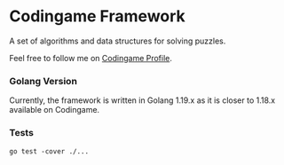 # Codingame Framework

A set of algorithms and data structures for solving puzzles.

Feel free to follow me on [Codingame Profile](https://www.codingame.com/profile/9dd9f9f38412d78eaf21718bf6e87ca0626964).

### Golang Version

Currently, the framework is written in Golang 1.19.x as it is closer to 1.18.x available on Codingame.

### Tests

```shell
go test -cover ./...
```

